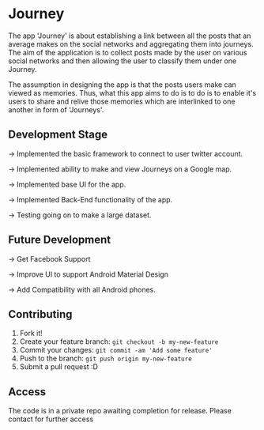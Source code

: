# Journey
The app 'Journey' is about establishing a link between all the posts that an average makes on the social networks and aggregating them into journeys.
The aim of the application is to collect posts made by the user on various social networks and then allowing the user to classify them under one Journey.

The assumption in designing the app is that the posts users make can viewed as memories. Thus, what this app aims to do is to do
is to enable it's users to share and relive those memories which are interlinked to one another in form of 'Journeys'.
## Development Stage
-> Implemented the basic framework to connect to user twitter account.

-> Implemented ability to make and view Journeys on a Google map.

-> Implemented base UI for the app.

-> Implemented Back-End functionality of the app.

-> Testing going on to make a large dataset.
## Future Development
-> Get Facebook Support

-> Improve UI to support Android Material Design

-> Add Compatibility with all Android phones.

## Contributing
1. Fork it!
2. Create your feature branch: `git checkout -b my-new-feature`
3. Commit your changes: `git commit -am 'Add some feature'`
4. Push to the branch: `git push origin my-new-feature`
5. Submit a pull request :D

## Access
The code is in a private repo awaiting completion for release. Please contact for further access


